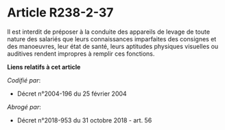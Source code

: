 # Article R238-2-37

Il est interdit de préposer à la conduite des appareils de levage de toute nature des salariés que leurs connaissances
imparfaites des consignes et des manoeuvres, leur état de santé, leurs aptitudes physiques visuelles ou auditives rendent
impropres à remplir ces fonctions.

**Liens relatifs à cet article**

_Codifié par_:

  - Décret n°2004-196 du 25 février 2004

_Abrogé par_:

  - Décret n°2018-953 du 31 octobre 2018 - art. 56
